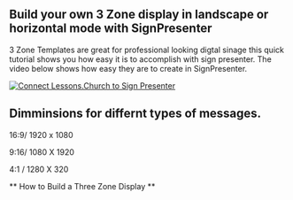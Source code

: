 ## Build your own 3 Zone display in landscape or horizontal mode with SignPresenter

3 Zone Templates are great for professional looking digtal sinage this quick tutorial shows you how easy it is to accomplish with sign presenter. The video below shows how easy they are to create in SignPresenter.

[![Connect Lessons.Church to Sign Presenter](https://img.youtube.com/vi/S6Cleqw3OV4/0.jpg)](https://www.youtube.com/watch?v=S6Cleqw3OV4)

## Dimminsions for differnt types of messages. 

16:9/ 1920 x 1080

9:16/ 1080 X 1920

4:1 / 1280 X 320

** How to Build a Three Zone Display **
